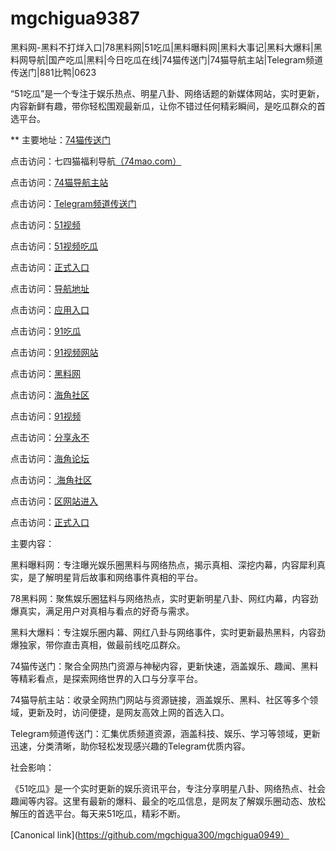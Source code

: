 # mgchigua9387
黑料网-黑料不打烊入口|78黑料网|51吃瓜|黑料曝料网|黑料大事记|黑料大爆料|黑料网导航|国产吃瓜|黑料|今日吃瓜在线|74猫传送门|74猫导航主站|Telegram频道传送门|881比鸭|0623

“51吃瓜”是一个专注于娱乐热点、明星八卦、网络话题的新媒体网站，实时更新，内容新鲜有趣，带你轻松围观最新瓜，让你不错过任何精彩瞬间，是吃瓜群众的首选平台。

** 主要地址：<a href="https://74mao.com/">74猫传送门</a>

点击访问：七四猫福利导航<a href="https://74mao.com/">（74mao.com）</a>

点击访问：<a href="https://74mao.com/">74猫导航主站</a>

点击访问：<a href="https://74mao.com/">Telegram频道传送门</a>

点击访问：<a href="https://hj-337.pages.dev//">51视频</a>

点击访问：<a href="https://hj-310.pages.dev/">51视频吃瓜</a>

点击访问：<a href="https://hj-335.pages.dev/">正式入口</a>

点击访问：<a href="https://hj-519.pages.dev/">导航地址</a>

点击访问：<a href="https://hj-488.pages.dev/">应用入口</a>

点击访问：<a href="https://hj-376.pages.dev/">91吃瓜</a>

点击访问：<a href="https://hj-364.pages.dev/">91视频网站</a>

点击访问：<a href="https://hj-363.pages.dev/">黑料网</a>

点击访问：<a href="https://hj-361.pages.dev/">海角社区</a>

点击访问：<a href="https://hj-358.pages.dev/">91视频</a>

点击访问：<a href="https://hj-357.pages.dev/">分享永不</a>

点击访问：<a href="https://hj-554.pages.dev/">海角论坛</a>

点击访问：<a href="https://hj-540.pages.dev/"> 海角社区</a>

点击访问：<a href="https://hj-538.pages.dev/">区网站进入</a>

点击访问：<a href="https://hj-484.pages.dev/">正式入口</a>

主要内容：

黑料曝料网：专注曝光娱乐圈黑料与网络热点，揭示真相、深挖内幕，内容犀利真实，是了解明星背后故事和网络事件真相的平台。

78黑料网：聚焦娱乐圈猛料与网络热点，实时更新明星八卦、网红内幕，内容劲爆真实，满足用户对真相与看点的好奇与需求。

黑料大爆料：专注娱乐圈内幕、网红八卦与网络事件，实时更新最热黑料，内容劲爆独家，带你直击真相，做最前线吃瓜群众。

74猫传送门：聚合全网热门资源与神秘内容，更新快速，涵盖娱乐、趣闻、黑料等精彩看点，是探索网络世界的入口与分享平台。

74猫导航主站：收录全网热门网站与资源链接，涵盖娱乐、黑料、社区等多个领域，更新及时，访问便捷，是网友高效上网的首选入口。

Telegram频道传送门：汇集优质频道资源，涵盖科技、娱乐、学习等领域，更新迅速，分类清晰，助你轻松发现感兴趣的Telegram优质内容。

社会影响：

《51吃瓜》是一个实时更新的娱乐资讯平台，专注分享明星八卦、网络热点、社会趣闻等内容。这里有最新的爆料、最全的吃瓜信息，是网友了解娱乐圈动态、放松解压的首选平台。每天来51吃瓜，精彩不断。

[Canonical link](https://github.com/mgchigua300/mgchigua0949）
